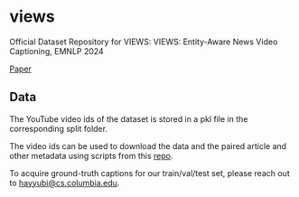 # views
Official Dataset Repository for VIEWS: VIEWS: Entity-Aware News Video Captioning, EMNLP 2024

[Paper](https://arxiv.org/abs/2312.02188)

## Data
The YouTube video ids of the dataset is stored in a pkl file in the corresponding split folder.

The video ids can be used to download the data and the paired article and other metadata using scripts from this [repo](https://github.com/hayyubi/multihieve/tree/main).

To acquire ground-truth captions for our train/val/test set, please reach out to hayyubi@cs.columbia.edu.
